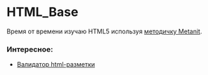 # HTML_Base
Время от времени изучаю HTML5 используя [методичку Metanit](https://metanit.com/web/html5/).

### Интересное:
- [Валидатор html-разметки](https://validator.w3.org/#validate_by_input)